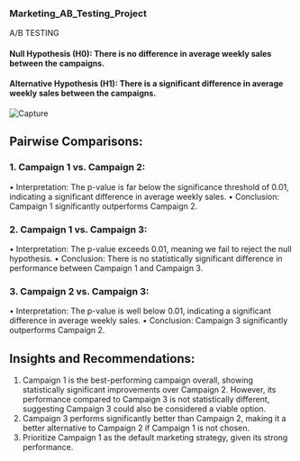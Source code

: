 ### Marketing_AB_Testing_Project
A/B TESTING
#### Null Hypothesis (H0): There is no difference in average weekly sales between the campaigns.
#### Alternative Hypothesis (H1): There is a significant difference in average weekly sales between the campaigns.
![Capture](https://github.com/user-attachments/assets/e2abee90-1ff7-4227-bbc2-64bb05311a5f)



## Pairwise Comparisons:
### 1. Campaign 1 vs. Campaign 2:
•	Interpretation: The p-value is far below the significance threshold of 0.01, indicating a significant difference in average weekly sales.
•	Conclusion: Campaign 1 significantly outperforms Campaign 2.
### 2. Campaign 1 vs. Campaign 3:
•	Interpretation: The p-value exceeds 0.01, meaning we fail to reject the null hypothesis.
•	Conclusion: There is no statistically significant difference in performance between Campaign 1 and Campaign 3.
### 3. Campaign 2 vs. Campaign 3:
•	Interpretation: The p-value is well below 0.01, indicating a significant difference in average weekly sales.
•	Conclusion: Campaign 3 significantly outperforms Campaign 2.
## Insights and Recommendations:
1.	Campaign 1 is the best-performing campaign overall, showing statistically significant improvements over Campaign 2. However, its performance compared to Campaign 3 is not statistically different, suggesting Campaign 3 could also be considered a viable option.
2.	Campaign 3 performs significantly better than Campaign 2, making it a better alternative to Campaign 2 if Campaign 1 is not chosen.
3.	Prioritize Campaign 1 as the default marketing strategy, given its strong performance.

